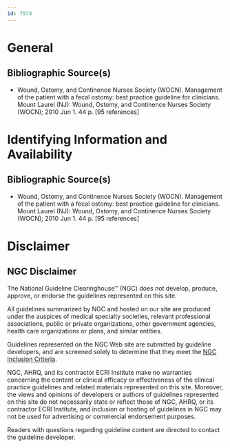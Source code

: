 ```yaml
---
id: 7974
---
```


# General

## Bibliographic Source(s)

- Wound, Ostomy, and Continence Nurses Society (WOCN). Management of the patient with a fecal ostomy: best practice guideline for clinicians. Mount Laurel (NJ): Wound, Ostomy, and Continence Nurses Society (WOCN); 2010 Jun 1. 44 p. [95 references]

# Identifying Information and Availability

## Bibliographic Source(s)

- Wound, Ostomy, and Continence Nurses Society (WOCN). Management of the patient with a fecal ostomy: best practice guideline for clinicians. Mount Laurel (NJ): Wound, Ostomy, and Continence Nurses Society (WOCN); 2010 Jun 1. 44 p. [95 references]

# Disclaimer

## NGC Disclaimer

The National Guideline Clearinghouse™ (NGC) does not develop, produce, approve, or endorse the guidelines represented on this site.

All guidelines summarized by NGC and hosted on our site are produced under the auspices of medical specialty societies, relevant professional associations, public or private organizations, other government agencies, health care organizations or plans, and similar entities.

Guidelines represented on the NGC Web site are submitted by guideline developers, and are screened solely to determine that they meet the [NGC Inclusion Criteria](/help-and-about/summaries/inclusion-criteria).

NGC, AHRQ, and its contractor ECRI Institute make no warranties concerning the content or clinical efficacy or effectiveness of the clinical practice guidelines and related materials represented on this site. Moreover, the views and opinions of developers or authors of guidelines represented on this site do not necessarily state or reflect those of NGC, AHRQ, or its contractor ECRI Institute, and inclusion or hosting of guidelines in NGC may not be used for advertising or commercial endorsement purposes.

Readers with questions regarding guideline content are directed to contact the guideline developer.

